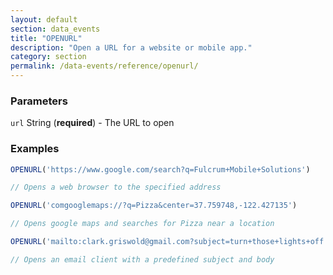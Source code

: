 ```yaml
---
layout: default
section: data_events
title: "OPENURL"
description: "Open a URL for a website or mobile app."
category: section
permalink: /data-events/reference/openurl/
---
```


### Parameters

`url` String (__required__) - The URL to open

### Examples

```js
OPENURL('https://www.google.com/search?q=Fulcrum+Mobile+Solutions')

// Opens a web browser to the specified address
```


```js
OPENURL('comgooglemaps://?q=Pizza&center=37.759748,-122.427135')

// Opens google maps and searches for Pizza near a location
```


```js
OPENURL('mailto:clark.griswold@gmail.com?subject=turn+those+lights+off!&body=jk,+i+love+them.')

// Opens an email client with a predefined subject and body
```